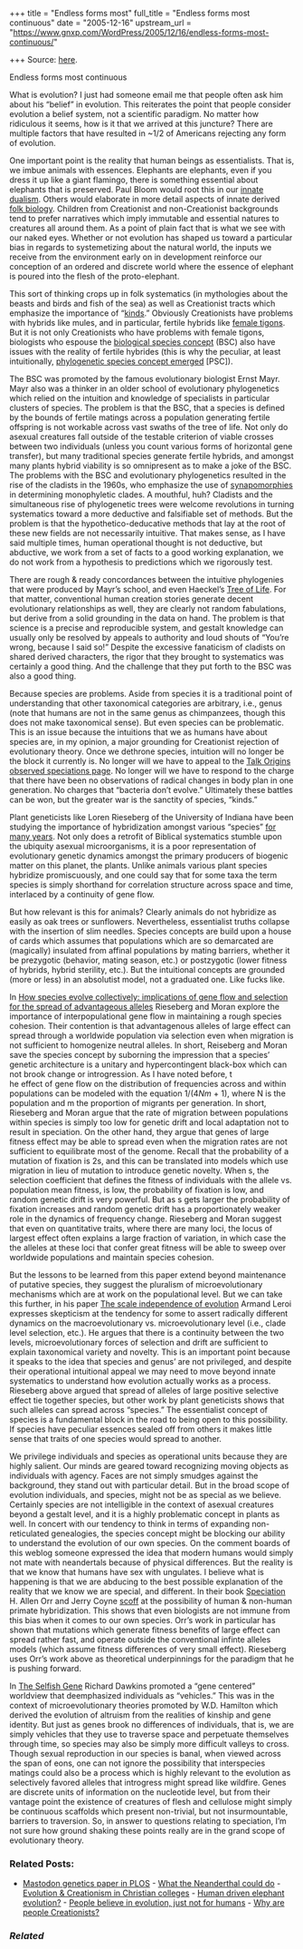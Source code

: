 +++
title = "Endless forms most"
full_title = "Endless forms most continuous"
date = "2005-12-16"
upstream_url = "https://www.gnxp.com/WordPress/2005/12/16/endless-forms-most-continuous/"

+++
Source: [here](https://www.gnxp.com/WordPress/2005/12/16/endless-forms-most-continuous/).

Endless forms most continuous

What is evolution? I just had someone email me that people often ask him about his “belief” in evolution. This reiterates the point that people consider evolution a belief system, not a scientific paradigm. No matter how ridiculous it seems, how is it that we arrived at this juncture? There are multiple factors that have resulted in \~1/2 of Americans rejecting any form of evolution.

One important point is the reality that human beings as essentialists. That is, we imbue animals with essences. Elephants are elephants, even if you dress it up like a giant flamingo, there is something essential about elephants that is preserved. Paul Bloom would root this in our [innate dualism](https://www.gnxp.com/blog/2005/07/inducing-disgust.php). Others would elaborate in more detail aspects of innate derived [folk biology](http://www.bbsonline.org/documents/a/00/00/04/23/). Children from Creationist and non-Creationist backgrounds tend to prefer narratives which imply immutable and essential natures to creatures all around them. As a point of plain fact that is what we see with our naked eyes. Whether or not evolution has shaped us toward a particular bias in regards to systemetizing about the natural world, the inputs we receive from the environment early on in development reinforce our conception of an ordered and discrete world where the essence of elephant is poured into the flesh of the proto-elephant.

This sort of thinking crops up in folk systematics (in mythologies about the beasts and birds and fish of the sea) as well as Creationist tracts which emphasize the importance of “[kinds](https://en.wikipedia.org/wiki/Created_kind).” Obviously Creationists have problems with hybrids like mules, and in particular, fertile hybrids like [female tigons](https://en.wikipedia.org/wiki/Tigon). But it is not only Creationists who have problems with female tigons, biologists who espouse the [biological species concept](http://www.blackwellpublishing.com/ridley/a-z/Biological_species_concept.asp) (BSC) also have issues with the reality of fertile hybrides (this is why the peculiar, at least intuitionally, [phylogenetic species concept emerged](http://wiki.cotch.net/index.php/Phylogenetic_Species_Concept) \[PSC\]).

The BSC was promoted by the famous evolutionary biologist Ernst Mayr. Mayr also was a thinker in an older school of evolutionary phylogenetics which relied on the intuition and knowledge of specialists in particular clusters of species. The problem is that the BSC, that a species is defined by the bounds of fertile matings across a population generating fertile offspring is not workable across vast swaths of the tree of life. Not only do asexual creatures fall outside of the testable criterion of viable crosses between two individuals (unless you count various forms of horizontal gene transfer), but many traditional species generate fertile hybrids, and amongst many plants hybrid viability is so omnipresent as to make a joke of the BSC. The problems with the BSC and evolutionary phylogenetics resulted in the rise of the cladists in the 1960s, who emphasize the use of [synapomorphies](http://wiki.cotch.net/index.php/Synapomorphy) in determining monophyletic clades. A mouthful, huh? Cladists and the simultaneous rise of phylogenetic trees were welcome revolutions in turning systematics toward a more deductive and falsifiable set of methods. But the problem is that the hypothetico-deducative methods that lay at the root of these new fields are not necessarily intuitive. That makes sense, as I have said multiple times, human operational thought is not deductive, but abductive, we work from a set of facts to a good working explanation, we do not work from a hypothesis to predictions which we rigorously test.

There are rough & ready concordances between the intuitive phylogenies that were produced by Mayr’s school, and even Haeckel’s [Tree of Life](http://www.mun.ca/biology/scarr/Haeckel%27s_Tree_of_Life.htm). For that matter, conventional human creation stories generate decent evolutionary relationships as well, they are clearly not random fabulations, but derive from a solid grounding in the data on hand. The problem is that science is a precise and reproducible system, and gestalt knowledge can usually only be resolved by appeals to authority and loud shouts of “You’re wrong, because I said so!” Despite the excessive fanaticism of cladists on shared derived characters, the rigor that they brought to systematics was certainly a good thing. And the challenge that they put forth to the BSC was also a good thing.

Because species are problems. Aside from species it is a traditional point of understanding that other taxonomical categories are arbitrary, i.e., genus (note that humans are not in the same genus as chimpanzees, though this does not make taxonomical sense). But even species can be problematic. This is an issue because the intuitions that we as humans have about species are, in my opinion, a major grounding for Creationist rejection of evolutionary theory. Once we dethrone species, intuition will no longer be the block it currently is. No longer will we have to appeal to the [Talk Origins observed speciations page](http://www.talkorigins.org/faqs/faq-speciation.html). No longer will we have to respond to the charge that there have been no observations of radical changes in body plan in one generation. No charges that “bacteria don’t evolve.” Ultimately these battles can be won, but the greater war is the sanctity of species, “kinds.”

Plant geneticists like Loren Rieseberg of the University of Indiana have been studying the importance of hybridization amongst various “species” [for many years](http://www.bio.indiana.edu/%7Erieseberglab/pubs.html). Not only does a retrofit of Biblical systematics stumble upon the ubiquity asexual microorganisms, it is a poor representation of evolutionary genetic dynamics amongst the primary producers of biogenic matter on this planet, the plants. Unlike animals various plant species hybridize promiscuously, and one could say that for some taxa the term species is simply shorthand for correlation structure across space and time, interlaced by a continuity of gene flow.

But how relevant is this for animals? Clearly animals do not hybridize as easily as oak trees or sunflowers. Nevertheless, essentialist truths collapse with the insertion of slim needles. Species concepts are build upon a house of cards which assumes that populations which are so demarcated are (magically) insulated from affinal populations by mating barriers, whether it be prezygotic (behavior, mating season, etc.) or postzygotic (lower fitness of hybrids, hybrid sterility, etc.). But the intuitional concepts are grounded (more or less) in an absolutist model, not a graduated one. Like fucks like.

In [How species evolve collectively: implications of gene flow and selection for the spread of advantageous alleles](http://www.ncbi.nlm.nih.gov/entrez/query.fcgi?cmd=Retrieve&db=pubmed&dopt=Abstract&list_uids=15140081&query_hl=8) Rieseberg and Moran explore the importance of interpopulational gene flow in maintaining a rough species cohesion. Their contention is that advantagenous alleles of large effect can spread through a worldwide population via selection even when migration is not sufficient to homogenize neutral alleles. In short, Reiseberg and Moran save the species concept by suborning the impression that a species’ genetic architecture is a unitary and hypercontingent black-box which can not brook change or introgression. As I have noted before, t  
he effect of gene flow on the distribution of frequencies across and within populations can be modeled with the equation 1/(4*Nm* + 1), where N is the population and m the proportion of migrants per generation. In short, Rieseberg and Moran argue that the rate of migration between populations within species is simply too low for genetic drift and local adaptation not to result in speciation. On the other hand, they argue that genes of large fitness effect may be able to spread even when the migration rates are not sufficient to equilibrate most of the genome. Recall that the probability of a mutation of fixation is 2s, and this can be translated into models which use migration in lieu of mutation to introduce genetic novelty. When s, the selection coefficient that defines the fitness of individuals with the allele vs. population mean fitness, is low, the probability of fixation is low, and random genetic drift is very powerful. But as s gets larger the probability of fixation increases and random genetic drift has a proportionately weaker role in the dynamics of frequency change. Rieseberg and Moran suggest that even on quantitative traits, where there are many loci, the locus of largest effect often explains a large fraction of variation, in which case the the alleles at these loci that confer great fitness will be able to sweep over worldwide populations and maintain species cohesion.

But the lessons to be learned from this paper extend beyond maintenance of putative species, they suggest the pluralism of microevolutionary mechanisms which are at work on the populational level. But we can take this further, in his paper [The scale independence of evolution](http://armandleroi.com/research/pdf/Leroi013.pdf) Armand Leroi expresses skepticism at the tendency for some to assert radically different dynamics on the macroevolutionary vs. microevolutionary level (i.e., clade level selection, etc.). He argues that there is a continuity between the two levels, microevolutionary forces of selection and drift are sufficient to explain taxonomical variety and novelty. This is an important point because it speaks to the idea that species and genus’ are not privileged, and despite their operational intuitional appeal we may need to move beyond innate systematics to understand how evolution actually works as a process. Rieseberg above argued that spread of alleles of large positive selective effect tie together species, but other work by plant geneticists shows that such alleles can spread across “species.” The essentialist concept of species is a fundamental block in the road to being open to this possibility. If species have peculiar essences sealed off from others it makes little sense that traits of one species would spread to another.

We privilege individuals and species as operational units because they are highly salient. Our minds are geared toward recognizing moving objects as individuals with agency. Faces are not simply smudges against the background, they stand out with particular detail. But in the broad scope of evolution individuals, and species, might not be as special as we believe. Certainly species are not intelligible in the context of asexual creatures beyond a gestalt level, and it is a highly problematic concept in plants as well. In concert with our tendency to think in terms of expanding non-reticulated genealogies, the species concept might be blocking our ability to understand the evolution of our own species. On the comment boards of this weblog someone expressed the idea that modern humans would simply not mate with neandertals because of physical differences. But the reality is that we know that humans have sex with ungulates. I believe what is happening is that we are abducing to the best possible explanation of the reality that we know we are special, and different. In their book [Speciation](https://www.amazon.com/exec/obidos/ASIN/0878930892/geneexpressio-20/103-0753065-8350269) H. Allen Orr and Jerry Coyne [scoff](https://www.gnxp.com/MT2/archives/004104.html) at the possibility of human & non-human primate hybridization. This shows that even biologists are not immune from this bias when it comes to our own species. Orr’s work in particular has shown that mutations which generate fitness benefits of large effect can spread rather fast, and operate outside the conventional infinte alleles models (which assume fitness differences of very small effect). Rieseberg uses Orr’s work above as theoretical underpinnings for the paradigm that he is pushing forward.

In [The Selfish Gene](https://www.amazon.com/exec/obidos/ASIN/0878930892/geneexpressio-20/103-0753065-8350269) Richard Dawkins promoted a “gene centered” worldview that deemphasized individuals as “vehicles.” This was in the context of microevolutionary theories promoted by W.D. Hamilton which derived the evolution of altruism from the realities of kinship and gene identity. But just as genes brook no differences of individuals, that is, we are simply vehicles that they use to traverse space and perpetuate themselves through time, so species may also be simply more difficult valleys to cross. Though sexual reproduction in our species is banal, when viewed across the span of eons, one can not ignore the possibility that interspecies matings could also be a process which is highly relevant to the evolution as selectively favored alleles that introgress might spread like wildfire. Genes are discrete units of information on the nucleotide level, but from their vantage point the existence of creatures of flesh and cellulose might simply be continuous scaffolds which present non-trivial, but not insurmountable, barriers to traversion. So, in answer to questions relating to speciation, I’m not sure how ground shaking these points really are in the grand scope of evolutionary theory.

### Related Posts:

- [Mastodon genetics paper in
  PLOS](https://www.gnxp.com/WordPress/2007/07/23/mastodon-genetics-paper-in-plos/) - [What the Neanderthal could
  do](https://www.gnxp.com/WordPress/2023/02/06/what-the-neanderthal-could-do/) - [Evolution & Creationism in Christian
  colleges](https://www.gnxp.com/WordPress/2006/09/18/evolution-creationism-in-christian-colleges/) - [Human driven elephant
  evolution?](https://www.gnxp.com/WordPress/2008/01/22/human-driven-elephant-evolution/) - [People believe in evolution, just not for
  humans](https://www.gnxp.com/WordPress/2017/08/30/people-believe-in-evolution-just-not-for-humans/) - [Why are people
  Creationists?](https://www.gnxp.com/WordPress/2006/09/12/why-are-people-creationists/)

### *Related*

[](https://www.addtoany.com/add_to/facebook?linkurl=https%3A%2F%2Fwww.gnxp.com%2FWordPress%2F2005%2F12%2F16%2Fendless-forms-most-continuous%2F&linkname=Endless%20forms%20most%20continuous "Facebook")[](https://www.addtoany.com/add_to/twitter?linkurl=https%3A%2F%2Fwww.gnxp.com%2FWordPress%2F2005%2F12%2F16%2Fendless-forms-most-continuous%2F&linkname=Endless%20forms%20most%20continuous "Twitter")[](https://www.addtoany.com/add_to/email?linkurl=https%3A%2F%2Fwww.gnxp.com%2FWordPress%2F2005%2F12%2F16%2Fendless-forms-most-continuous%2F&linkname=Endless%20forms%20most%20continuous "Email")[](https://www.addtoany.com/share)
